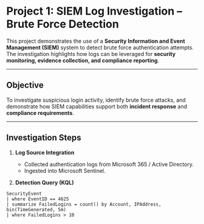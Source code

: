 # Project 1: SIEM Log Investigation – Brute Force Detection  

This project demonstrates the use of a **Security Information and Event Management (SIEM)** system to detect brute force authentication attempts.  
The investigation highlights how logs can be leveraged for **security monitoring, evidence collection, and compliance reporting**.  

---

## Objective  
To investigate suspicious login activity, identify brute force attacks, and demonstrate how SIEM capabilities support both **incident response** and **compliance requirements**.  

---

## Investigation Steps  

1. **Log Source Integration**  
   - Collected authentication logs from Microsoft 365 / Active Directory.  
   - Ingested into Microsoft Sentinel.  

2. **Detection Query (KQL)**  
```kql
SecurityEvent
| where EventID == 4625
| summarize FailedLogins = count() by Account, IPAddress, bin(TimeGenerated, 5m)
| where FailedLogins > 10
